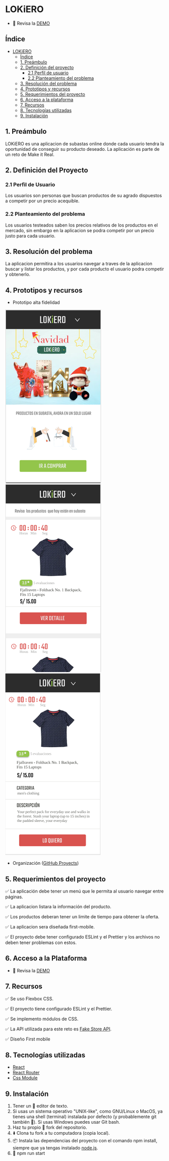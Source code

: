 # LOKiERO 
* 👀 Revisa la [DEMO](https://vibrant-wright-0eedef.netlify.app/) 

## Índice

- [LOKiERO](#lokiero)
  - [Índice](#índice)
  - [1. Preámbulo](#1-preámbulo)
  - [2. Definición del proyecto](#2-definición-del-proyecto)
    - [2.1 Perfil de usuario](#21-perfil-de-usuario)
    - [2.2 Planteamiento del problema](#22-planteamiento-del-problema)
  - [3. Resolución del problema](#3-resolución-del-problema)
  - [4. Prototipos y recursos](#4-prototipos-y-recursos)
  - [5. Requerimientos del proyecto](#5-requerimientos-del-proyecto)
  - [6. Acceso a la plataforma](#6-acceso-a-la-plataforma)
  - [7. Recursos](#7-recursos)
  - [8. Tecnologías utilizadas](#8-teconologías-utilizadas)
  - [9. Instalación](#9-instalación)
  
## 1. Preámbulo
LOKiERO es una aplicacion de subastas online donde cada usuario tendra la oportunidad de conseguir su producto deseado.
La aplicación es parte de un reto de Make it Real.

## 2. Definición del Proyecto

### 2.1 Perfil de Usuario
Los usuarios son personas que buscan productos de su agrado dispuestos a competir por un precio acequible.

### 2.2 Planteamiento del problema
Los usuarios testeados saben los precios relativos de los productos en el mercado, sin embargo en la aplicacion se podra competir por un precio justo para cada usuario.

## 3. Resolución del problema
La aplicacion permitira a los usuarios navegar a traves de la aplicacion buscar y listar los productos, y por cada producto el usuario podra competir y obtenerlo.
## 4. Prototipos y recursos

* Prototipo alta fidelidad
 
![MAIN PAGE](https://github.com/danielfelipeq/create-readme/blob/main/imagen-1.png)
![MAIN PAGE](https://github.com/danielfelipeq/create-readme/blob/main/imagen-2.png)
![MAIN PAGE](https://github.com/danielfelipeq/create-readme/blob/main/imagen-3.png)

* Organización ([GitHub Proyects](https://github.com/nayruthCalla/subastas-app-react/projects/1))

## 5. Requerimientos del proyecto

✅ La aplicación debe tener un menú que le permita al usuario navegar entre páginas.

✅ La aplicacion listara la información del producto.

✅ Los productos deberan tener un limite de tiempo para obtener la oferta.

✅ La aplicacion sera diseñada first-mobile.

✅ El proyecto debe tener configurado ESLint y el Prettier y los archivos no deben tener problemas con estos.

## 6. Acceso a la Plataforma

* 👀 Revisa la [DEMO](https://vibrant-wright-0eedef.netlify.app/) 

## 7. Recursos

✅ Se uso Flexbox CSS.

✅ El proyecto tiene configurado ESLint y el Prettier.

✅ Se implemento módulos de CSS.

✅ La API utilizada para este reto es [Fake Store API](https://fakestoreapi.com/).

✅ Diseño First mobile

## 8. Tecnologías utilizadas

 * [React](https://es.reactjs.org/)
 * [React Router](https://reactrouter.com/)
 * [Css Module](https://github.com/css-modules/css-modules)

## 9. Instalación
1) Tener un 📝 editor de texto.
2) Si usas un sistema operativo "UNIX-like", como GNU/Linux o MacOS, ya tienes una shell (terminal) instalada por defecto (y probablemente git también 🐧). Si usas Windows puedes usar Git bash.
3) Haz tu propio 🍴 fork del repositorio.
4) ⬇️ Clona tu fork a tu computadora (copia local).
5) 📦 Instala las dependencias del proyecto con el comando npm install, siempre que ya tengas instalado [node.js](https://nodejs.org/es/).
6) 🚀 npm run start

